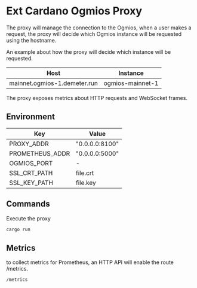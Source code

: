 # Ext Cardano Ogmios Proxy

The proxy will manage the connection to the Ogmios, when a user makes a request, the proxy will decide which Ogmios instance will be requested using the hostname.

An example about how the proxy will decide which instance will be requested.

| Host                         | Instance         |
| ---------------------------- | ---------------- |
| mainnet.ogmios-1.demeter.run | ogmios-mainnet-1 |


The proxy exposes metrics about HTTP requests and WebSocket frames.

## Environment

| Key             | Value          |
| --------------- | -------------- |
| PROXY_ADDR      | "0.0.0.0:8100" |
| PROMETHEUS_ADDR | "0.0.0.0:5000" |
| OGMIOS_PORT     | -              |
| SSL_CRT_PATH    | file.crt       |
| SSL_KEY_PATH    | file.key       |


## Commands

Execute the proxy

```bash
cargo run
```

## Metrics

to collect metrics for Prometheus, an HTTP API will enable the route /metrics.

```
/metrics
```
